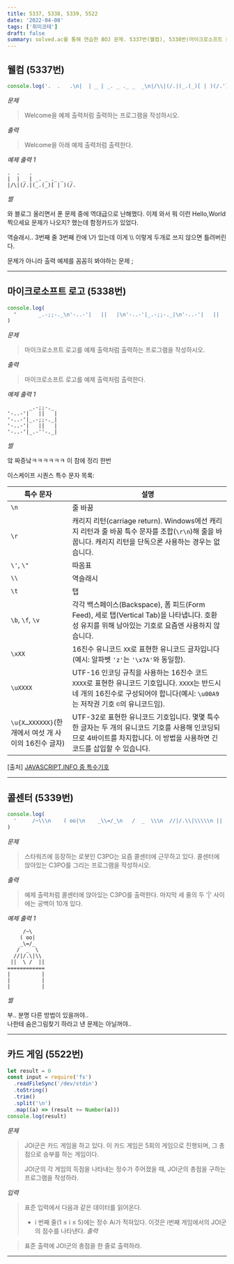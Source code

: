 ```yaml
---
title: 5337, 5338, 5339, 5522
date: '2022-04-08'
tags: ['취미코테']
draft: false
summary: solved.ac를 통해 연습한 BOJ 문제. 5337번(웰컴), 5338번(마이크로소프트 로고), 5339번(콜센터), 5522번(카드 게임)
---
```


## 웰컴 (5337번)

```js
console.log('.  .   .\n|  | _ | _. _ ._ _  _\n|/\\|(/.|(_.(_)[ | )(/.')
```

_문제_

> Welcome을 예제 출력처럼 출력하는 프로그램을 작성하시오.

_출력_

> Welcome을 아래 예제 출력처럼 출력한다.

_예제 출력 1_

```plain
.  .   .
|  | _ | _. _ ._ _  _
|/\|(/.|(_.(_)[ | )(/.
```

_썰_

와 블로그 올리면서 푼 문제 중에 역대급으로 난해했다.
이제 와서 뭐 이런 Hello,World 찍으세요 문제가 나오지? 했는데 함정카드가 있었다.

역슬래시..
3번째 줄 3번째 칸에 \가 있는데 이게 \\\ 이렇게 두개로 쓰지 않으면 틀려버린다.

문제가 아니라 출력 예제를 꼼꼼히 봐야하는 문제 ;

---

## 마이크로소프트 로고 (5338번)

```js
console.log(
  "       _.-;;-._\n'-..-'|   ||   |\n'-..-'|_.-;;-._|\n'-..-'|   ||   |\n'-..-'|_.-''-._|"
)
```

_문제_

> 마이크로소프트 로고를 예제 출력처럼 출력하는 프로그램을 작성하시오.

_출력_

> 마이크로소프트 로고를 예제 출력처럼 출력한다.

_예제 출력 1_

```plain
       _.-;;-._
'-..-'|   ||   |
'-..-'|_.-;;-._|
'-..-'|   ||   |
'-..-'|_.-''-._|
```

_썰_

앜 짜증낰ㅋㅋㅋㅋㅋㅋ
이 참에 정리 한번

이스케이프 시퀀스
특수 문자 목록:

| 특수 문자                                            | 설명                                                                                                                                                                              |
| ---------------------------------------------------- | --------------------------------------------------------------------------------------------------------------------------------------------------------------------------------- |
| `\n`                                                 | 줄 바꿈                                                                                                                                                                           |
| `\r`                                                 | 캐리지 리턴(carriage return). Windows에선 캐리지 리턴과 줄 바꿈 특수 문자를 조합(`\r\n`)해 줄을 바꿉니다. 캐리지 리턴을 단독으론 사용하는 경우는 없습니다.                        |
| `\'`, `\"`                                           | 따옴표                                                                                                                                                                            |
| `\\`                                                 | 역슬래시                                                                                                                                                                          |
| `\t`                                                 | 탭                                                                                                                                                                                |
| `\b`, `\f`, `\v`                                     | 각각 백스페이스(Backspace), 폼 피드(Form Feed), 세로 탭(Vertical Tab)을 나타냅니다. 호환성 유지를 위해 남아있는 기호로 요즘엔 사용하지 않습니다.                                  |
| `\xXX`                                               | 16진수 유니코드 `XX`로 표현한 유니코드 글자입니다(예시: 알파벳 `'z'`는 `'\x7A'`와 동일함).                                                                                        |
| `\uXXXX`                                             | UTF-16 인코딩 규칙을 사용하는 16진수 코드 `XXXX`로 표현한 유니코드 기호입니다. `XXXX`는 반드시 네 개의 16진수로 구성되어야 합니다(예시: `\u00A9`는 저작권 기호 `©`의 유니코드임). |
| `\u{X…XXXXXX}`(한 개에서 여섯 개 사이의 16진수 글자) | UTF-32로 표현한 유니코드 기호입니다. 몇몇 특수한 글자는 두 개의 유니코드 기호를 사용해 인코딩되므로 4바이트를 차지합니다. 이 방법을 사용하면 긴 코드를 삽입할 수 있습니다.        |

[출처] [JAVASCRIPT.INFO 중 특수기호](https://ko.javascript.info/string#ref-425)

---

## 콜센터 (5339번)

```js
console.log(
  '     /~\\\n    ( oo|\n    _\\=/_\n   /  _  \\\n  //|/.\\|\\\\\n ||  \\ /  ||\n============\n|          |\n|          |\n|          |'
)
```

_문제_

> 스타워즈에 등장하는 로봇인 C3PO는 요즘 콜센터에 근무하고 있다. 콜센터에 앉아있는 C3PO를 그리는 프로그램을 작성하시오.

_출력_

> 예제 출력처럼 콜센터에 앉아있는 C3PO를 출력한다. 마지막 세 줄의 두 '|' 사이에는 공백이 10개 있다.

_예제 출력 1_

```plain
     /~\
    ( oo|
    _\=/_
   /  _  \
  //|/.\|\\
 ||  \ /  ||
============
|          |
|          |
|          |
```

_썰_

부.. 분명 다른 방법이 있을꺼야..  
나한테 숨은그림찾기 하라고 낸 문제는 아닐꺼야..

---

## 카드 게임 (5522번)

```js
let result = 0
const input = require('fs')
  .readFileSync('/dev/stdin')
  .toString()
  .trim()
  .split('\n')
  .map((a) => (result += Number(a)))
console.log(result)
```

_문제_

> JOI군은 카드 게임을 하고 있다. 이 카드 게임은 5회의 게임으로 진행되며, 그 총점으로 승부를 하는 게임이다.
>
> JOI군의 각 게임의 득점을 나타내는 정수가 주어졌을 때, JOI군의 총점을 구하는 프로그램을 작성하라.

_입력_

> 표준 입력에서 다음과 같은 데이터를 읽어온다.
>
> - i 번째 줄(1 ≤ i ≤ 5)에는 정수 Ai가 적혀있다. 이것은 i번째 게임에서의 JOI군의 점수를 나타낸다.
>   _출력_

> 표준 출력에 JOI군의 총점을 한 줄로 출력하라.

---
